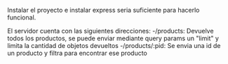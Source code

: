 Instalar el proyecto e instalar express seria suficiente para hacerlo funcional.

El servidor cuenta con las siguientes direcciones:
   -/products: Devuelve todos los productos, se puede enviar mediante query params un "limit" y limita la cantidad de objetos devueltos
   -/products/:pid: Se envia una id de un producto y filtra para encontrar ese producto